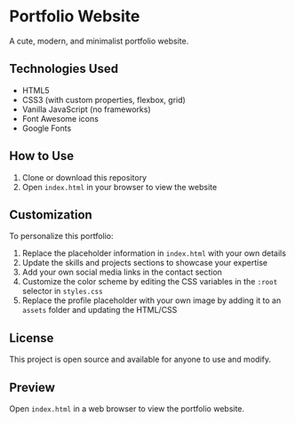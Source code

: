 # Portfolio Website

A cute, modern, and minimalist portfolio website.

## Technologies Used

- HTML5
- CSS3 (with custom properties, flexbox, grid)
- Vanilla JavaScript (no frameworks)
- Font Awesome icons
- Google Fonts

## How to Use

1. Clone or download this repository
2. Open `index.html` in your browser to view the website

## Customization

To personalize this portfolio:

1. Replace the placeholder information in `index.html` with your own details
2. Update the skills and projects sections to showcase your expertise
3. Add your own social media links in the contact section
4. Customize the color scheme by editing the CSS variables in the `:root` selector in `styles.css`
5. Replace the profile placeholder with your own image by adding it to an `assets` folder and updating the HTML/CSS

## License

This project is open source and available for anyone to use and modify.

## Preview

Open `index.html` in a web browser to view the portfolio website. 
